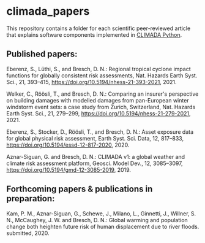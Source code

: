 # climada_papers

This repository contains a folder for each scientific peer-reviewed article that explains software components implemented in [CLIMADA Python](https://github.com/CLIMADA-project/climada_python).

## Published papers:

Eberenz, S., Lüthi, S., and Bresch, D. N.: Regional tropical cyclone impact functions for globally consistent risk assessments, Nat. Hazards Earth Syst. Sci., 21, 393–415, https://doi.org/10.5194/nhess-21-393-2021, 2021. 

Welker, C., Röösli, T., and Bresch, D. N.: Comparing an insurer's perspective on building damages with modelled damages from pan-European winter windstorm event sets: a case study from Zurich, Switzerland, Nat. Hazards Earth Syst. Sci., 21, 279–299, https://doi.org/10.5194/nhess-21-279-2021, 2021. 

Eberenz, S., Stocker, D., Röösli, T., and Bresch, D. N.: Asset exposure data for global physical risk assessment, Earth Syst. Sci. Data, 12, 817–833, https://doi.org/10.5194/essd-12-817-2020, 2020.

Aznar-Siguan, G. and Bresch, D. N.: CLIMADA v1: a global weather and climate risk assessment platform, Geosci. Model Dev., 12, 3085–3097, https://doi.org/10.5194/gmd-12-3085-2019, 2019.

## Forthcoming papers & publications in preparation:

Kam, P. M., Aznar-Siguan, G., Schewe, J., Milano, L., Ginnetti, J., Willner, S. N., McCaughey, J. W. and Bresch, D. N.: Global warming and population change both heighten future risk of human displacement due to river floods. submitted, 2020.
